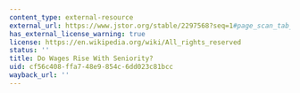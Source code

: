 ```yaml
---
content_type: external-resource
external_url: https://www.jstor.org/stable/2297568?seq=1#page_scan_tab_contents
has_external_license_warning: true
license: https://en.wikipedia.org/wiki/All_rights_reserved
status: ''
title: Do Wages Rise With Seniority?
uid: cf56c408-ffa7-48e9-854c-6dd023c81bcc
wayback_url: ''
---
```

